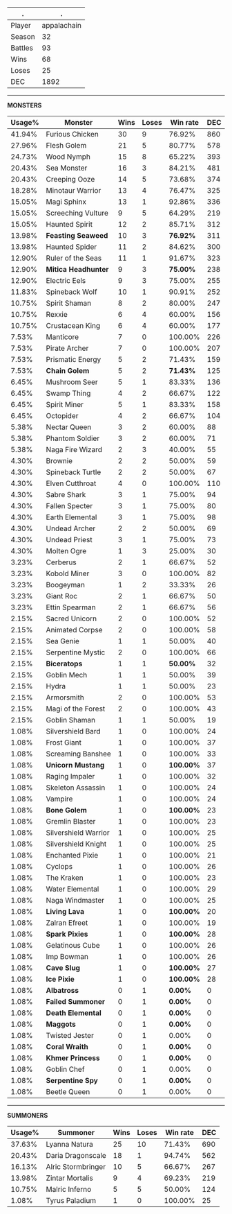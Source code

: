 .|.
|-|-
Player|appalachain
Season|32
Battles|93
Wins|68
Loses|25
DEC|1892

---
**MONSTERS**

Usage%|Monster|Wins|Loses|Win rate|DEC|
-|-|-|-|-|-|
41.94%|Furious Chicken|30|9|76.92%|860|
27.96%|Flesh Golem|21|5|80.77%|578|
24.73%|Wood Nymph|15|8|65.22%|393|
20.43%|Sea Monster|16|3|84.21%|481|
20.43%|Creeping Ooze|14|5|73.68%|374|
18.28%|Minotaur Warrior|13|4|76.47%|325|
15.05%|Magi Sphinx|13|1|92.86%|336|
15.05%|Screeching Vulture|9|5|64.29%|219|
15.05%|Haunted Spirit|12|2|85.71%|312|
13.98%|**Feasting Seaweed**|10|3|**76.92%**|311|
13.98%|Haunted Spider|11|2|84.62%|300|
12.90%|Ruler of the Seas|11|1|91.67%|323|
12.90%|**Mitica Headhunter**|9|3|**75.00%**|238|
12.90%|Electric Eels|9|3|75.00%|255|
11.83%|Spineback Wolf|10|1|90.91%|252|
10.75%|Spirit Shaman|8|2|80.00%|247|
10.75%|Rexxie|6|4|60.00%|156|
10.75%|Crustacean King|6|4|60.00%|177|
7.53%|Manticore|7|0|100.00%|226|
7.53%|Pirate Archer|7|0|100.00%|207|
7.53%|Prismatic Energy|5|2|71.43%|159|
7.53%|**Chain Golem**|5|2|**71.43%**|125|
6.45%|Mushroom Seer|5|1|83.33%|136|
6.45%|Swamp Thing|4|2|66.67%|122|
6.45%|Spirit Miner|5|1|83.33%|158|
6.45%|Octopider|4|2|66.67%|104|
5.38%|Nectar Queen|3|2|60.00%|88|
5.38%|Phantom Soldier|3|2|60.00%|71|
5.38%|Naga Fire Wizard|2|3|40.00%|55|
4.30%|Brownie|2|2|50.00%|59|
4.30%|Spineback Turtle|2|2|50.00%|67|
4.30%|Elven Cutthroat|4|0|100.00%|110|
4.30%|Sabre Shark|3|1|75.00%|94|
4.30%|Fallen Specter|3|1|75.00%|80|
4.30%|Earth Elemental|3|1|75.00%|98|
4.30%|Undead Archer|2|2|50.00%|69|
4.30%|Undead Priest|3|1|75.00%|73|
4.30%|Molten Ogre|1|3|25.00%|30|
3.23%|Cerberus|2|1|66.67%|52|
3.23%|Kobold Miner|3|0|100.00%|82|
3.23%|Boogeyman|1|2|33.33%|26|
3.23%|Giant Roc|2|1|66.67%|50|
3.23%|Ettin Spearman|2|1|66.67%|56|
2.15%|Sacred Unicorn|2|0|100.00%|52|
2.15%|Animated Corpse|2|0|100.00%|58|
2.15%|Sea Genie|1|1|50.00%|40|
2.15%|Serpentine Mystic|2|0|100.00%|66|
2.15%|**Biceratops**|1|1|**50.00%**|32|
2.15%|Goblin Mech|1|1|50.00%|39|
2.15%|Hydra|1|1|50.00%|23|
2.15%|Armorsmith|2|0|100.00%|53|
2.15%|Magi of the Forest|2|0|100.00%|43|
2.15%|Goblin Shaman|1|1|50.00%|19|
1.08%|Silvershield Bard|1|0|100.00%|24|
1.08%|Frost Giant|1|0|100.00%|37|
1.08%|Screaming Banshee|1|0|100.00%|33|
1.08%|**Unicorn Mustang**|1|0|**100.00%**|37|
1.08%|Raging Impaler|1|0|100.00%|32|
1.08%|Skeleton Assassin|1|0|100.00%|24|
1.08%|Vampire|1|0|100.00%|24|
1.08%|**Bone Golem**|1|0|**100.00%**|23|
1.08%|Gremlin Blaster|1|0|100.00%|23|
1.08%|Silvershield Warrior|1|0|100.00%|25|
1.08%|Silvershield Knight|1|0|100.00%|25|
1.08%|Enchanted Pixie|1|0|100.00%|21|
1.08%|Cyclops|1|0|100.00%|26|
1.08%|The Kraken|1|0|100.00%|23|
1.08%|Water Elemental|1|0|100.00%|29|
1.08%|Naga Windmaster|1|0|100.00%|25|
1.08%|**Living Lava**|1|0|**100.00%**|20|
1.08%|Zalran Efreet|1|0|100.00%|19|
1.08%|**Spark Pixies**|1|0|**100.00%**|28|
1.08%|Gelatinous Cube|1|0|100.00%|26|
1.08%|Imp Bowman|1|0|100.00%|26|
1.08%|**Cave Slug**|1|0|**100.00%**|27|
1.08%|**Ice Pixie**|1|0|**100.00%**|28|
1.08%|**Albatross**|0|1|**0.00%**|0|
1.08%|**Failed Summoner**|0|1|**0.00%**|0|
1.08%|**Death Elemental**|0|1|**0.00%**|0|
1.08%|**Maggots**|0|1|**0.00%**|0|
1.08%|Twisted Jester|0|1|0.00%|0|
1.08%|**Coral Wraith**|0|1|**0.00%**|0|
1.08%|**Khmer Princess**|0|1|**0.00%**|0|
1.08%|Goblin Chef|0|1|0.00%|0|
1.08%|**Serpentine Spy**|0|1|**0.00%**|0|
1.08%|Beetle Queen|0|1|0.00%|0|

---
**SUMMONERS**

Usage%|Summoner|Wins|Loses|Win rate|DEC|
-|-|-|-|-|-|
37.63%|Lyanna Natura|25|10|71.43%|690|
20.43%|Daria Dragonscale|18|1|94.74%|562|
16.13%|Alric Stormbringer|10|5|66.67%|267|
13.98%|Zintar Mortalis|9|4|69.23%|219|
10.75%|Malric Inferno|5|5|50.00%|124|
1.08%|Tyrus Paladium|1|0|100.00%|25|

